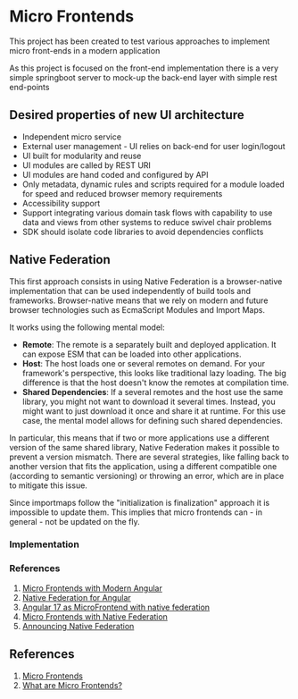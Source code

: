 # Micro Frontends

This project has been created to test various approaches to implement micro front-ends in a modern application

As this project is focused on the front-end implementation there is a very simple springboot server to mock-up the back-end layer with simple rest end-points

## Desired properties of new UI architecture

- Independent micro service
- External user management - UI relies on back-end for user login/logout
- UI built for modularity and reuse
- UI modules are called by REST URI
- UI modules are hand coded and configured by API
- Only metadata, dynamic rules and scripts required for a module loaded for speed and reduced browser memory requirements
- Accessibility support
- Support integrating various domain task flows with capability to use data and views from other systems to reduce swivel chair problems
- SDK should isolate code libraries to avoid dependencies conflicts

## Native Federation

This first approach consists in using Native Federation is a browser-native implementation that can be used independently of build tools and frameworks. Browser-native means that we rely on modern and future browser technologies such as EcmaScript Modules and Import Maps.

It works using the following mental model:

- **Remote**: The remote is a separately built and deployed application. It can expose ESM that can be loaded into other applications.
- **Host**: The host loads one or several remotes on demand. For your framework's perspective, this looks like traditional lazy loading. The big difference is that the host doesn't know the remotes at compilation time.
- **Shared Dependencies**: If a several remotes and the host use the same library, you might not want to download it several times. Instead, you might want to just download it once and share it at runtime. For this use case, the mental model allows for defining such shared dependencies.

In particular, this means that if two or more applications use a different version of the same shared library, Native Federation makes it possible to prevent a version mismatch. There are several strategies, like falling back to another version that fits the application, using a different compatible one (according to semantic versioning) or throwing an error, which are in place to mitigate this issue.

Since importmaps follow the "initialization is finalization" approach it is impossible to update them. This implies that micro frontends can - in general - not be updated on the fly.

### Implementation


### References 

1. [Micro Frontends with Modern Angular](read://https_www.angulararchitects.io/?url=https%3A%2F%2Fwww.angulararchitects.io%2Fblog%2Fmicro-frontends-with-modern-angular-part-1-standalone-and-esbuild%2F)
2. [Native Federation for Angular](https://www.npmjs.com/package/@angular-architects/native-federation)
3. [Angular 17 as MicroFrontend with native federation](https://medium.com/@lukas.caniga/angular-17-as-microfrontend-native-federation-supporting-pwa-and-ssr-1e9d43eb411d)
4. [Micro Frontends with Native Federation](read://https_dev.to/?url=https%3A%2F%2Fdev.to%2Fflorianrappl%2Fmicro-frontends-with-native-federation-56j4)
5. [Announcing Native Federation](https://www.angulararchitects.io/blog/announcing-native-federation-1-0/)

## References

1. [Micro Frontends](https://martinfowler.com/articles/micro-frontends.html)
2. [What are Micro Frontends?](https://micro-frontends.org/)


